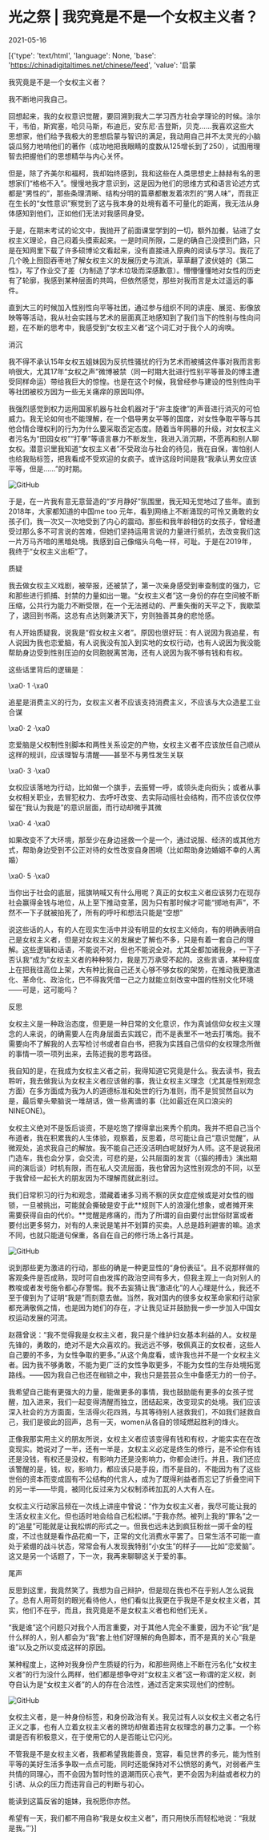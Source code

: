 # 光之祭 | 我究竟是不是一个女权主义者？

2021-05-16

[{'type': 'text/html', 'language': None, 'base': 'https://chinadigitaltimes.net/chinese/feed', 'value': '启蒙

我究竟是不是一个女权主义者？

我不断地问我自己。

回想起来，我的女权意识觉醒，要回溯到我大二学习西方社会学理论的时候。涂尔干，韦伯，斯宾塞，哈贝马斯，布迪厄，安东尼·吉登斯，贝克……我喜欢这些大思想家，他们给予我极大的思想启蒙与智识的满足，我动用自己并不太灵光的小脑袋瓜努力地啃他们的著作（成功地把我眼睛的度数从125增长到了250），试图用理智去把握他们的思想精华与内心关怀。

但是，除了齐美尔和福柯，我却始终感到，我和这些在人类思想史上赫赫有名的思想家们“格格不入”。慢慢地我才意识到，这是因为他们的思维方式和语言论述方式都是“男性的”，那些条理清晰、结构分明的篇章都散发着浓烈的“男人味”，而我正在生长的“女性意识”察觉到了这与我本身的处境有着不可量化的距离，我无法从身体感知到他们，正如他们无法对我感同身受。

于是，在期末考试的论文中，我抛开了前面课堂学到的一切，额外加餐，钻进了女权主义理论，自己闷着头摸索起来。一是时间所限，二是的确自己没摸到门路，只是在知网里下载了许多硕博论文看起来，没有直接进入原典的阅读与学习。我花了几个晚上囫囵吞枣地了解女权主义的发展历史与流派，草草翻了波伏娃的《第二性》，写了作业交了差（为制造了学术垃圾而深感歉意）。懵懵懂懂地对女性的历史有了轮廓，我感到某种层面的共鸣，但依然感觉，那些对我而言是太过遥远的事件。

直到大三的时候加入性别性向平等社团，通过参与组织不同的讲座、展览、影像放映等等活动，我从社会实践与艺术的层面真正地感知到了我们当下的性别与性向问题，在不断的思考中，我感受到“女权主义者”这个词汇对于我个人的询唤。

消沉

我不得不承认15年女权五姐妹因为反抗性骚扰的行为艺术而被捕这件事对我而言影响很大，尤其17年“女权之声”微博被禁（同一时期大批进行性别平等普及的博主遭受同样命运）带给我巨大的惊惶。也是在这个时候，我曾经参与建设的性别性向平等社团被校方因为一些无关痛痒的原因叫停。

我强烈感觉到权力运用国家机器与社会机器对于“非主旋律”的声音进行消灭的可怕威力。我无论如何也不能理解，在一个倡导男女平等的国度，对女性争取平等与其他合情合理权利的行为为什么要采取否定态度。随着当年网暴的升级，对女权主义者污名为“田园女权”“打拳”等语言暴力不断发生，我进入消沉期，不愿再和别人聊女权。潜意识里我知道“女权主义者”不受政治与社会的待见，我在自保，害怕别人也给我贴标签，把我看成不受欢迎的女疯子。或许这段时间是我“我承认男女应该平等，但是……”的时期。

![GitHub](https://chinadigitaltimes.net/chinese/files/2021/05/post-666040-609fd82008ed6.)

于是，在一片我有意无意营造的“岁月静好”氛围里，我无知无觉地过了些年。直到2018年，大家都知道的中国me too 元年，看到网络上不断涌现的可怜又勇敢的女孩子们，我一次又一次地受到了内心的震动。那些和我年龄相仿的女孩子，曾经遭受过那么多不可言说的苦难，但她们坚持运用言说的力量进行抵抗，去改变我们这一片万马齐喑的黑暗处境。我感到自己像缩头乌龟一样，可耻。于是在2019年，我终于“女权主义出柜”了。

质疑

我去做女权主义戏剧，被举报，还被禁了，第一次亲身感受到审查制度的强力，它和那些进行抓捕、封禁的力量如出一辙。“女权主义者”这一身份的存在空间被不断压缩，公共行为能力不断受限，在一个无法撼动的、严重失衡的天平之下，我歇菜了，退回到书斋。这总有点达则兼济天下，穷则独善其身的悲怆感。

有人开始质疑我，说我是“假女权主义者”。原因也很好玩：有人说因为我追星，有人说因为我也恋爱脑，有人说我没有加入到实地的女权行动，也有人说因为我没能帮助身边受到性别压迫的女同胞脱离苦海，还有人说因为我不够有钱和有权。

这些话里背后的逻辑是：

\xa0· 1 ·\xa0

追星是消费主义的行为，女权主义者不应该支持消费主义，不应该与大众造星工业合谋

\xa0· 2 ·\xa0

恋爱脑是父权制性别脚本和两性关系设定的产物，女权主义者不应该放任自己顺从这样的规训，应该理智与清醒——甚至不与男性发生关联

\xa0· 3 ·\xa0

女权应该落地为行动，比如做一个旗手，去振臂一呼，或领头走向街头；或者从事女权相关职业，去冒犯权力、去呼吁改变、去实际动摇社会结构，而不应该仅仅停留在“我认为我是”的意识层面，而行动却微乎其微

\xa0· 4 ·\xa0

如果改变不了大环境，那至少在身边拯救一个是一个，通过说服、经济的或其他方式，帮助身边受到不公正对待的女性改变自身困境（比如帮助身边婚姻不幸的人离婚）

\xa0· 5 ·\xa0

当你出于社会的底层，摇旗呐喊又有什么用呢？真正的女权主义者应该努力在现存社会赢得金钱与地位，从上至下推动变革，因为只有那时候才可能“掷地有声”，不然不一下子就被拍死了，所有的呼吁和想法只能是“空想”

说这些话的人，有的人在现实生活中并没有明显的女权主义倾向，有的明确表明自己是女权主义者，但是对女权主义的发展史了解也不多，只是有着一套自己的理解。这些逻辑和话语，不能说不对，但也不能说全对。尤其全都加诸我身，一下子否认我“成为”女权主义者的种种努力，我是万万承受不起的。这些言语，某种程度上在把我往高位上架，大有种比我自己还关心够不够女权的架势，在推动我更激进化、革命化、政治化，巴不得我凭借一己之力就能立刻改变中国的性别文化环境——可是，这可能吗？

反思

女权主义是一种政治态度，但更是一种日常的文化意识，作为真诚信仰女权主义理念的人来说，的确需要人在肉身层面去实践它，而不是表里不一地去打嘴炮。我不需要向不了解我的人去写检讨书或者自白书，把我为实践自己信仰的女权理念所做的事情一项一项列出来，去陈述我的思考路径。

我自知的是，在我成为女权主义者之前，我得知道它究竟是什么。我去读书，我去聆听，我去做我认为女权主义者应该做的事，我让女权主义理念（尤其是性别观念方面）在多方面成为我为人的道德标准和处世的行为准则，而不是贸贸然自以为是，最后晕头晕脑说一堆胡话，做一些离谱的事（比如最近在风口浪尖的NINEONE)。

女权主义绝对不是饭后谈资，不是吃饱了撑得拿出来秀个肌肉。我并不把自己当个布道者，我在积累我的人生体验，观察着，反思着，尽可能让自己“意识觉醒”，从微观处，追求我自己的解放。我不能自己还没活明白呢就好为人师。这不是说我闭门造车，我也会分享，会交流，可悲的是，公共层面的发言（《猫的搏击》演出期间的演后谈）时机有限，而在私人交流层面，我也曾因为这性别观念的不同，以至于我曾经一起长大的朋友因为不理解而就此别过。

我们日常积习的行为和观念，潜藏着诸多习焉不察的厌女症症候或是对女性的枷锁，一旦被挑出，可能就会撕破是安于此**规则下人的浪漫化想象，或者摊开来需要获得自由的代价。**觉醒是疼痛的，而为了所谓的自由要付出世俗财富或者要付出更多努力，对有的人来说是笔并不划算的买卖。人总是趋利避害的嘛。追求不同，也就只能道句保重，各自在自己的修行场上各行其是。

![GitHub](https://chinadigitaltimes.net/chinese/files/2021/05/post-666040-609fd821aeed4.)

说到那些更为激进的行动，那些的确是一种更显性的“身份表征”。且不说那样做的客观条件是否成熟，现时可自由发挥的政治空间有多大，但我主观上一向对别人的教唆或者发号施令都心存警惕。我不去妄猜让我“激进化”的人心理是什么，我还不至于傻到为了证明“我是”而刻意去做。当然，我对国内的很多女权革命家和行动家都充满敬佩之情，也是因为她们的存在，才让我见证并鼓励我一步一步加入中国女权运动发展的河流。

赵薇曾说：“我不觉得我是女权主义者，我只是个维护妇女基本利益的人。女权是先锋的，勇敢的，绝对不是大众喜欢的。我远远不够，敬佩真正的女权者，这些人自己要的不多，为女性争取的更多。”从这个角度看，或许我也并不是一个女权主义者。因为我不够勇敢，不能为更广泛的女性争取更多，不能为女性的生存处境拓宽路线。——因为我自己也还在枷锁之中，我也只是芸芸众生中备感无力的一份子。

我希望自己能有更强大的力量，能做更多的事情，我也鼓励能有更多的女孩子觉醒，加入进来，我们一起变得清醒而独立，团结起来，改变现实的处境。我们应该深入社会的方方面面，生活得火花四溅，与其等待别人拯救我们，不如我们拯救自己，我们是彼此的回声，总有一天，women从各自的领域燃起胜利的烽火。

正像我那实用主义的朋友所说，女权主义者应该变得有钱和有权，才能实实在在改变现实。她说对了一半，还有一半是，女权主义必定是终生的修行，是不论你有钱还是没钱，有权还是没权，有影响力还是没影响力，你都会进行。并且，我们还应该警醒的是，钱，权，影响力，都应该只是手段，而不是目的，不能因为有了这些世俗的资本而变成固有不公结构的代言人，成为了既得利益者而忘记了折叠空间下的另一半——毕竟，被同化反过来为父权制添砖加瓦的人大有人在。

女权主义行动家吕频在一次线上讲座中曾说：“作为女权主义者，我尽可能让我的生活女权主义化。但也适时地会给自己松松绑。”于我亦然。被列上我的“罪名”之一的“追星”可能就是让我松绑的形式之一。但我也远未达到疯狂粉丝一掷千金的程度，不过也就是看作品花痴一下，正常的文化消费水平罢了。日常生活不可能一直处于紧绷的战斗状态，常常会有人发现我特别“小女生”的样子——比如“恋爱脑”。这又是另一个话题了，下一次，我再来聊聊这关于爱的事。

尾声

反思到这里，我竟然笑了。我想为自己辩护，但是现在我也不在乎别人怎么说我了。总有人用苛刻的眼光看待他人，他们看似比我更在乎我是不是女权主义者，其实，他们不在乎，而且，我究竟是不是女权主义者也和他们无关。

“我是谁”这个问题只对我个人而言重要，对于其他人完全不重要，因为不论“我”是什么样的人，别人都会为“我”套上他们好理解的角色脚本，而不是真的关心“我是谁”以及之所以变成这样的原因。

某种程度上，这种对我身份产生质疑的行为，和那些网络上不断在污名化“女权主义者”的行为没什么两样，他们都是想争夺对“女权主义者”这一称谓的定义权，剥夺自认为是“女权主义者”的人的存在合法性，通过否定来实现他们的控制。

![GitHub](https://chinadigitaltimes.net/chinese/files/2021/05/post-666040-609fd8244f027.)

女权主义者，是一种身份标签，和身份政治有关。我见过有人以女权主义者之名行正义之事，也有人立着女权主义者的牌坊却做着违背女权理念的暴力之事。一个称谓是否有积极意义，在于使用它的人是否能让它闪光。

不管我是不是女权主义者，我都希望我能善良，宽容，看见世界的多元，能为性别平等的美好生活多争取一点点可能，同时还能保持对不公愤怒的勇气，对弱者产生共情的同理心，而不会因为暂时性的退潮而灰心丧气，更不会因为利益或者权力的引诱、从众的压力而违背自己的判断与初心。

能读到这篇反省的姐妹，我祝愿你亦然。

希望有一天，我们都不用自称“我是女权主义者”，而只用快乐而轻松地说：“我就是我。”'}]